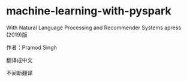# machine-learning-with-pyspark

With Natural Language Processing and Recommender Systems apress (2019)版

作者：Pramod Singh

翻译成中文

不间断翻译
